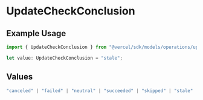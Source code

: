 # UpdateCheckConclusion

## Example Usage

```typescript
import { UpdateCheckConclusion } from "@vercel/sdk/models/operations/updatecheck.js";

let value: UpdateCheckConclusion = "stale";
```

## Values

```typescript
"canceled" | "failed" | "neutral" | "succeeded" | "skipped" | "stale"
```